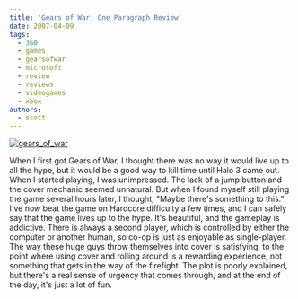 ```yaml
---
title: 'Gears of War: One Paragraph Review'
date: 2007-04-09
tags:
  - 360
  - games
  - gearsofwar
  - microsoft
  - review
  - reviews
  - videogames
  - xbox
authors:
  - scott
---
```


[![gears_of_war](/images/306198216_aafa41683a_m.jpg)](http://www.flickr.com/photos/spaceninja/306198216/)

When I first got Gears of War, I thought there was no way it would live up to all the hype, but it would be a good way to kill time until Halo 3 came out. When I started playing, I was unimpressed. The lack of a jump button and the cover mechanic seemed unnatural. But when I found myself still playing the game several hours later, I thought, "Maybe there's something to this." I've now beat the game on Hardcore difficulty a few times, and I can safely say that the game lives up to the hype. It's beautiful, and the gameplay is addictive. There is always a second player, which is controlled by either the computer or another human, so co-op is just as enjoyable as single-player. The way these huge guys throw themselves into cover is satisfying, to the point where using cover and rolling around is a rewarding experience, not something that gets in the way of the firefight. The plot is poorly explained, but there's a real sense of urgency that comes through, and at the end of the day, it's just a lot of fun.
